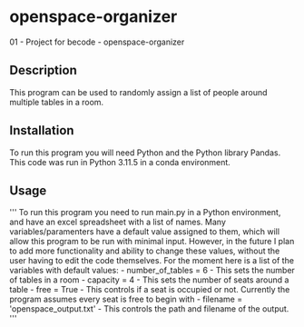 # openspace-organizer
01 - Project for becode - openspace-organizer

## Description

This program can be used to randomly assign a list of people around multiple tables in a room.

## Installation

To run this program you will need Python and the Python library Pandas.
This code was run in Python 3.11.5 in a conda environment.

## Usage
'''
To run this program you need to run main.py in a Python environment, and have an excel spreadsheet with a list of names.
Many variables/paramenters have a default value assigned to them, which will allow this program to be run with minimal input.
However, in the future I plan to add more functionality and ability to change these values, without the user having to edit the code themselves.
For the moment here is a list of the variables with default values:
    - number_of_tables = 6 - This sets the number of tables in a room
    - capacity = 4 - This sets the number of seats around a table
    - free = True - This controls if a seat is occupied or not. Currently the program assumes every seat is free to begin with
    - filename = 'openspace_output.txt' - This controls the path and filename of the output.
'''
